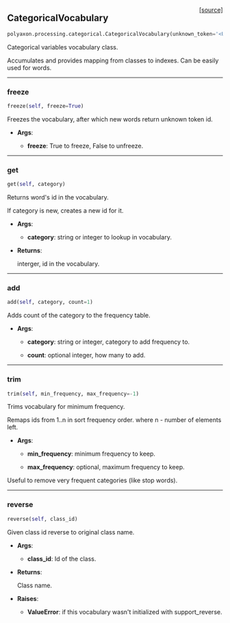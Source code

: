 <span style="float:right;">[[source]](https://github.com/polyaxon/polyaxon/blob/master/polyaxon/processing/categorical.py#L7)</span>
## CategoricalVocabulary

```python
polyaxon.processing.categorical.CategoricalVocabulary(unknown_token='<UNK>', support_reverse=True)
```

Categorical variables vocabulary class.

Accumulates and provides mapping from classes to indexes.
Can be easily used for words.


----

### freeze


```python
freeze(self, freeze=True)
```


Freezes the vocabulary, after which new words return unknown token id.

- __Args__:

  - __freeze__: True to freeze, False to unfreeze.



----

### get


```python
get(self, category)
```


Returns word's id in the vocabulary.

If category is new, creates a new id for it.

- __Args__:

  - __category__: string or integer to lookup in vocabulary.


- __Returns__:

  interger, id in the vocabulary.


----

### add


```python
add(self, category, count=1)
```


Adds count of the category to the frequency table.

- __Args__:

  - __category__: string or integer, category to add frequency to.

  - __count__: optional integer, how many to add.



----

### trim


```python
trim(self, min_frequency, max_frequency=-1)
```


Trims vocabulary for minimum frequency.

Remaps ids from 1..n in sort frequency order.
where n - number of elements left.

- __Args__:

  - __min_frequency__: minimum frequency to keep.

  - __max_frequency__: optional, maximum frequency to keep.

Useful to remove very frequent categories (like stop words).


----

### reverse


```python
reverse(self, class_id)
```


Given class id reverse to original class name.

- __Args__:

  - __class_id__: Id of the class.


- __Returns__:

  Class name.

- __Raises__:

  - __ValueError__: if this vocabulary wasn't initialized with support_reverse.

